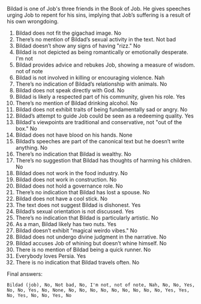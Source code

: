 Bildad is one of Job's three friends in the Book of Job. He gives speeches urging Job to repent for his sins, implying that Job’s suffering is a result of his own wrongdoing.

1. Bildad does not fit the gigachad image. No
2. There’s no mention of Bildad’s sexual activity in the text. Not bad
3. Bildad doesn’t show any signs of having "rizz." No
4. Bildad is not depicted as being romantically or emotionally desperate. I'm not
5. Bildad provides advice and rebukes Job, showing a measure of wisdom. not of note
6. Bildad is not involved in killing or encouraging violence. Nah
7. There’s no indication of Bildad’s relationship with animals. No
8. Bildad does not speak directly with God. No
9. Bildad is likely a respected part of his community, given his role. Yes
10. There’s no mention of Bildad drinking alcohol. No
11. Bildad does not exhibit traits of being fundamentally sad or angry. No
12. Bildad’s attempt to guide Job could be seen as a redeeming quality. Yes
13. Bildad's viewpoints are traditional and conservative, not "out of the box." No
14. Bildad does not have blood on his hands. None
15. Bildad’s speeches are part of the canonical text but he doesn’t write anything. No
16. There’s no indication that Bildad is wealthy. No
17. There’s no suggestion that Bildad has thoughts of harming his children. No
18. Bildad does not work in the food industry. No
19. Bildad does not work in construction. No
20. Bildad does not hold a governance role. No
21. There’s no indication that Bildad has lost a spouse. No
22. Bildad does not have a cool stick. No
23. The text does not suggest Bildad is dishonest. Yes
24. Bildad’s sexual orientation is not discussed. Yes
25. There’s no indication that Bildad is particularly artistic. No
26. As a man, Bildad likely has two nuts. Yes
27. Bildad doesn’t exhibit "magical weirdo vibes." No
28. Bildad does not undergo divine judgment in the narrative. No
29. Bildad accuses Job of whining but doesn’t whine himself. No
30. There is no mention of Bildad being a quick runner. No
31. Everybody loves Persia. Yes
32. There is no indication that Bildad travels often. No

Final answers:

```Bildad (job), No, Not bad, No, I'm not, not of note, Nah, No, No, Yes, No, No, Yes, No, None, No, No, No, No, No, No, No, No, No, Yes, Yes, No, Yes, No, No, Yes, No```